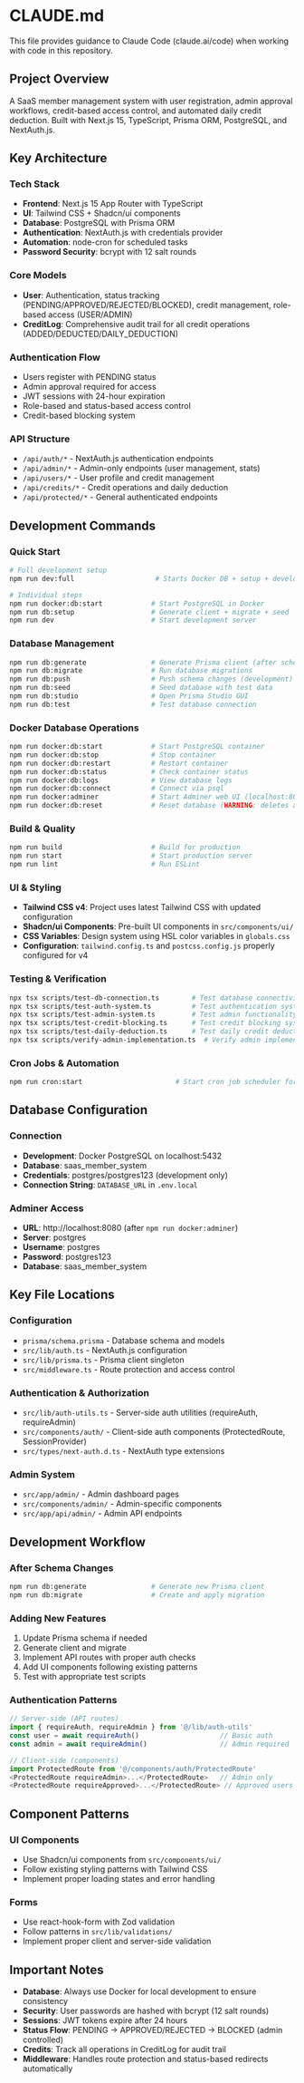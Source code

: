 # CLAUDE.md

This file provides guidance to Claude Code (claude.ai/code) when working with code in this repository.

## Project Overview

A SaaS member management system with user registration, admin approval workflows, credit-based access control, and automated daily credit deduction. Built with Next.js 15, TypeScript, Prisma ORM, PostgreSQL, and NextAuth.js.

## Key Architecture

### Tech Stack
- **Frontend**: Next.js 15 App Router with TypeScript
- **UI**: Tailwind CSS + Shadcn/ui components
- **Database**: PostgreSQL with Prisma ORM
- **Authentication**: NextAuth.js with credentials provider
- **Automation**: node-cron for scheduled tasks
- **Password Security**: bcrypt with 12 salt rounds

### Core Models
- **User**: Authentication, status tracking (PENDING/APPROVED/REJECTED/BLOCKED), credit management, role-based access (USER/ADMIN)
- **CreditLog**: Comprehensive audit trail for all credit operations (ADDED/DEDUCTED/DAILY_DEDUCTION)

### Authentication Flow
- Users register with PENDING status
- Admin approval required for access
- JWT sessions with 24-hour expiration
- Role-based and status-based access control
- Credit-based blocking system

### API Structure
- `/api/auth/*` - NextAuth.js authentication endpoints
- `/api/admin/*` - Admin-only endpoints (user management, stats)
- `/api/users/*` - User profile and credit management
- `/api/credits/*` - Credit operations and daily deduction
- `/api/protected/*` - General authenticated endpoints

## Development Commands

### Quick Start
```bash
# Full development setup
npm run dev:full                    # Starts Docker DB + setup + development server

# Individual steps
npm run docker:db:start            # Start PostgreSQL in Docker
npm run db:setup                   # Generate client + migrate + seed
npm run dev                        # Start development server
```

### Database Management
```bash
npm run db:generate                # Generate Prisma client (after schema changes)
npm run db:migrate                 # Run database migrations
npm run db:push                    # Push schema changes (development)
npm run db:seed                    # Seed database with test data
npm run db:studio                  # Open Prisma Studio GUI
npm run db:test                    # Test database connection
```

### Docker Database Operations
```bash
npm run docker:db:start            # Start PostgreSQL container
npm run docker:db:stop             # Stop container
npm run docker:db:restart          # Restart container
npm run docker:db:status           # Check container status
npm run docker:db:logs             # View database logs
npm run docker:db:connect          # Connect via psql
npm run docker:adminer             # Start Adminer web UI (localhost:8080)
npm run docker:db:reset            # Reset database (WARNING: deletes all data)
```

### Build & Quality
```bash
npm run build                      # Build for production
npm run start                      # Start production server
npm run lint                       # Run ESLint
```

### UI & Styling
- **Tailwind CSS v4**: Project uses latest Tailwind CSS with updated configuration
- **Shadcn/ui Components**: Pre-built UI components in `src/components/ui/`
- **CSS Variables**: Design system using HSL color variables in `globals.css`
- **Configuration**: `tailwind.config.ts` and `postcss.config.js` properly configured for v4

### Testing & Verification
```bash
npx tsx scripts/test-db-connection.ts        # Test database connectivity
npx tsx scripts/test-auth-system.ts          # Test authentication system
npx tsx scripts/test-admin-system.ts         # Test admin functionality
npx tsx scripts/test-credit-blocking.ts      # Test credit blocking system
npx tsx scripts/test-daily-deduction.ts      # Test daily credit deduction system
npx tsx scripts/verify-admin-implementation.ts  # Verify admin implementation
```

### Cron Jobs & Automation
```bash
npm run cron:start                       # Start cron job scheduler for daily deductions
```

## Database Configuration

### Connection
- **Development**: Docker PostgreSQL on localhost:5432
- **Database**: saas_member_system
- **Credentials**: postgres/postgres123 (development only)
- **Connection String**: `DATABASE_URL` in `.env.local`

### Adminer Access
- **URL**: http://localhost:8080 (after `npm run docker:adminer`)
- **Server**: postgres
- **Username**: postgres
- **Password**: postgres123
- **Database**: saas_member_system

## Key File Locations

### Configuration
- `prisma/schema.prisma` - Database schema and models
- `src/lib/auth.ts` - NextAuth.js configuration
- `src/lib/prisma.ts` - Prisma client singleton
- `src/middleware.ts` - Route protection and access control

### Authentication & Authorization
- `src/lib/auth-utils.ts` - Server-side auth utilities (requireAuth, requireAdmin)
- `src/components/auth/` - Client-side auth components (ProtectedRoute, SessionProvider)
- `src/types/next-auth.d.ts` - NextAuth type extensions

### Admin System
- `src/app/admin/` - Admin dashboard pages
- `src/components/admin/` - Admin-specific components
- `src/app/api/admin/` - Admin API endpoints

## Development Workflow

### After Schema Changes
```bash
npm run db:generate                # Generate new Prisma client
npm run db:migrate                 # Create and apply migration
```

### Adding New Features
1. Update Prisma schema if needed
2. Generate client and migrate
3. Implement API routes with proper auth checks
4. Add UI components following existing patterns
5. Test with appropriate test scripts

### Authentication Patterns
```typescript
// Server-side (API routes)
import { requireAuth, requireAdmin } from '@/lib/auth-utils'
const user = await requireAuth()                    // Basic auth
const admin = await requireAdmin()                  // Admin required

// Client-side (components)
import ProtectedRoute from '@/components/auth/ProtectedRoute'
<ProtectedRoute requireAdmin>...</ProtectedRoute>   // Admin only
<ProtectedRoute requireApproved>...</ProtectedRoute> // Approved users only
```

## Component Patterns

### UI Components
- Use Shadcn/ui components from `src/components/ui/`
- Follow existing styling patterns with Tailwind CSS
- Implement proper loading states and error handling

### Forms
- Use react-hook-form with Zod validation
- Follow patterns in `src/lib/validations/`
- Implement proper client and server-side validation

## Important Notes

- **Database**: Always use Docker for local development to ensure consistency
- **Security**: User passwords are hashed with bcrypt (12 salt rounds)
- **Sessions**: JWT tokens expire after 24 hours
- **Status Flow**: PENDING → APPROVED/REJECTED → BLOCKED (admin controlled)
- **Credits**: Track all operations in CreditLog for audit trail
- **Middleware**: Handles route protection and status-based redirects automatically
